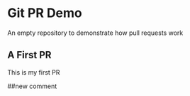 # Git PR Demo

An empty repository to demonstrate how pull requests work

## A First PR
This is my first PR

##new comment
